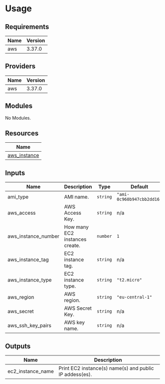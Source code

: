 # Usage

<!--- BEGIN_TF_DOCS --->
## Requirements

| Name | Version |
|------|---------|
| aws | 3.37.0 |

## Providers

| Name | Version |
|------|---------|
| aws | 3.37.0 |

## Modules

No Modules.

## Resources

| Name |
|------|
| [aws_instance](https://registry.terraform.io/providers/hashicorp/aws/3.37.0/docs/resources/instance) |

## Inputs

| Name | Description | Type | Default | Required |
|------|-------------|------|---------|:--------:|
| ami\_type | AMI name. | `string` | `"ami-0c960b947cbb2dd16"` | no |
| aws\_access | AWS Access Key. | `string` | n/a | yes |
| aws\_instance\_number | How many EC2 instances create. | `number` | `1` | no |
| aws\_instance\_tag | EC2 instance tag. | `string` | n/a | yes |
| aws\_instance\_type | EC2 instance type. | `string` | `"t2.micro"` | no |
| aws\_region | AWS region. | `string` | `"eu-central-1"` | no |
| aws\_secret | AWS Secret Key. | `string` | n/a | yes |
| aws\_ssh\_key\_pairs | AWS key name. | `string` | n/a | yes |

## Outputs

| Name | Description |
|------|-------------|
| ec2\_instance\_name | Print EC2 instance(s) name(s) and public IP addess(es). |

<!--- END_TF_DOCS --->

